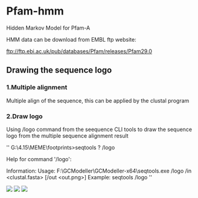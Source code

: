 # Pfam-hmm
Hidden Markov Model for Pfam-A

HMM data can be download from EMBL ftp website:

ftp://ftp.ebi.ac.uk/pub/databases/Pfam/releases/Pfam29.0


## Drawing the sequence logo
### 1.Multiple alignment
Multiple align of the sequence, this can be applied by the clustal program
### 2.Draw logo
Using /logo command from the seequence CLI tools to draw the sequence logo from the multiple sequence alignment result

''
G:\4.15\MEME\footprints>seqtools ? /logo

Help for command '/logo':

  Information:
  Usage:        F:\GCModeller\GCModeller-x64\seqtools.exe /logo /in <clustal.fasta> [/out <out.png>]
  Example:      seqtools /logo
''

![](https://raw.githubusercontent.com/SMRUCC/Sequence-Patterns-Toolkit/master/data/Xanthomonadales_MetR___Xanthomonadales.logo.png)
![](https://raw.githubusercontent.com/SMRUCC/Sequence-Patterns-Toolkit/master/data/Xanthomonadales_MetR___Xanthomonadales.png)
![](https://raw.githubusercontent.com/SMRUCC/Sequence-Patterns-Toolkit/master/data/clustalW.png)
